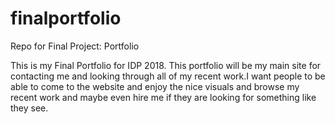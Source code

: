 # finalportfolio
Repo for Final Project: Portfolio

This is my Final Portfolio for IDP 2018. This portfolio will be my main site for contacting me and looking through all of my recent work.I want people to be able to come to the website and enjoy the nice visuals and browse my recent work and maybe even hire me if they are looking for something like they see. 
